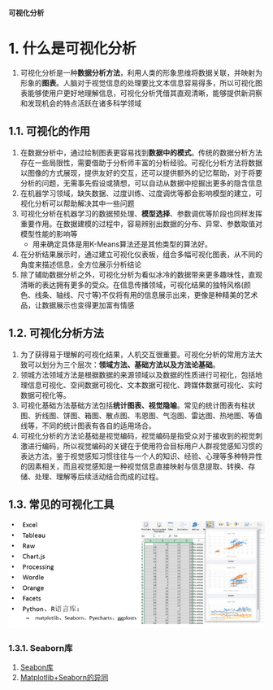 **可视化分析**

# 1. 什么是可视化分析
1. 可视化分析是一种**数据分析方法**，利用人类的形象思维将数据关联，并映射为形象的**图表**。人脑对于视觉信息的处理要比文本信息容易得多，所以可视化图表能够使用户更好地理解信息，可视化分析凭借其直观清晰，能够提供新洞察和发现机会的特点活跃在诸多科学领域

## 1.1. 可视化的作用
1. 在数据分析中，通过绘制图表更容易找到**数据中的模式**。传统的数据分析方法存在一些局限性，需要借助于分析师丰富的分析经验。可视化分析方法将数据以图像的方式展现，提供友好的交互，还可以提供额外的记忆帮助，对于将要分析的问题，无需事先假设或猜想，可以自动从数据中挖掘出更多的隐含信息
2. 在机器学习领域，缺失数据、过度训练、过度调优等都会影响模型的建立，可视化分析可以帮助解决其中一些问题
3. 可视化分析在机器学习的数据预处理、**模型选择**、参数调优等阶段也同样发挥重要作用。在数据建模的过程中，容易辨别出数据的分布、异常、参数取值对模型性能的影响等
    + 用来确定具体是用K-Means算法还是其他类型的算法好。
4. 在分析结果展示时，通过建立可视化仪表板，组合多幅可视化图表，从不同的角度来描述信息，全方位展示分析结论
5. 除了辅助数据分析之外，可视化分析为看似冰冷的数据带来更多趣味性，直观清晰的表达拥有更多的受众。在信息传播领域，可视化结果的独特风格(颜色、线条、轴线、尺寸等)不仅将有用的信息展示出来，更像是种精美的艺术品，让数据展示也变得更加富有情感

## 1.2. 可视化分析方法
1. 为了获得易于理解的可视化结果，人机交互很重要。可视化分析的常用方法大致可以划分为三个层次：**领域方法、基础方法以及方法论基础**。
2. 领城方法领域方法是根据数据的来源领域以及数据的性质进行可视化，包括地理信息可视化、空间数据可视化、文本数据可视化、跨媒体数据可视化、实时数据可视化等。
3. 可视化基础方法基础方法包括**统计图表、视觉隐喻**。常见的统计图表有柱状图、折线图、饼图、箱图、散点图、韦恩图、气泡图、雷达图、热地图、等值线等，不同的统计图表有各自的适用场合。
4. 可视化分析的方法论基础是视觉编码，视觉编码是指受众对于接收到的视觉刺激进行编码，所以视觉编码的关键在于使用符合目标用户人群视觉感知习惯的表达方法，鉴于视觉感知习惯往往与一个人的知识、经验、心理等多种特异性的因素相关，而且视觉感知是一种视觉信息直接映射与信息提取、转换、存储、处理、理解等后续活动结合而成的过程。

## 1.3. 常见的可视化工具
![](img/1.png)

### 1.3.1. Seaborn库
1. <a href = "https://mp.weixin.qq.com/s/Qezd714Hi1K4QwtODveL0A">Seabon库</a>
2. <a href = "https://mp.weixin.qq.com/s/-qhdB3rYsLxDsuw50iEOFw">Matplotlib+Seaborn的异同</a>